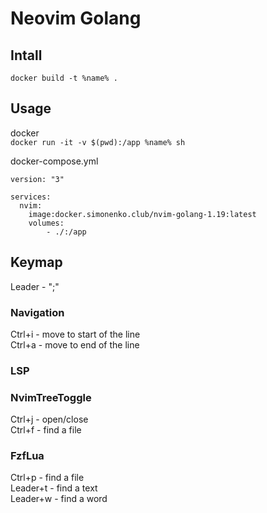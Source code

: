 # Neovim Golang
## Intall

`docker build -t %name% .`

## Usage
docker  
`docker run -it -v $(pwd):/app %name% sh`

docker-compose.yml
```
version: "3"

services:
  nvim:
    image:docker.simonenko.club/nvim-golang-1.19:latest
    volumes:
        - ./:/app
```

## Keymap

Leader - ";"  

### Navigation
Ctrl+i - move to start of the line  
Ctrl+a - move to end of the line  

### LSP

### NvimTreeToggle
Ctrl+j - open/close  
Ctrl+f - find a file  

### FzfLua
Ctrl+p - find a file  
Leader+t - find a text  
Leader+w - find a word  

